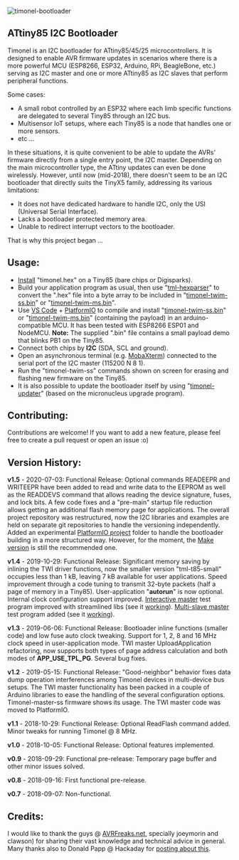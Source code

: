 ![timonel-bootloader](https://github.com/casanovg/timonel/blob/media/timonel-code.png)
## ATtiny85 I2C Bootloader

Timonel is an I2C bootloader for ATtiny85/45/25 microcontrollers. It is designed to enable AVR firmware updates in scenarios where there is a more powerful MCU (ESP8266, ESP32, Arduino, RPi, BeagleBone, etc.) serving as I2C master and one or more ATtiny85 as I2C slaves that perform peripheral functions.

Some cases:

* A small robot controlled by an ESP32 where each limb specific functions are delegated to several Tiny85 through an I2C bus.
* Multisensor IoT setups, where each Tiny85 is a node that handles one or more sensors.
* etc ...

In these situations, it is quite convenient to be able to update the AVRs' firmware directly from a single entry point, the I2C master. Depending on the main microcontroller type, the ATtiny updates can even be done wirelessly. However, until now (mid-2018), there doesn't seem to be an I2C bootloader that directly suits the TinyX5 family, addressing its various limitations:

* It does not have dedicated hardware to handle I2C, only the USI (Universal Serial Interface).
* Lacks a bootloader protected memory area.
* Unable to redirect interrupt vectors to the bootloader.

That is why this project began ...

## Usage:

* [Install](/timonel-bootloader/README.md#Installation) "timonel.hex" on a Tiny85 (bare chips or Digisparks).
* Build your application program as usual, then use "[tml-hexparser](/timonel-hexparser)" to convert the ".hex" file into a byte array to be included in "[timonel-twim-ss.bin](/timonel-twim-ss)" or "[timonel-twim-ms.bin](/timonel-twim-ms)".
* Use [VS Code](http://code.visualstudio.com) + [PlatformIO](http://platformio.org) to compile and install "[timonel-twim-ss.bin](/timonel-twim-ss)" or "[timonel-twim-ms.bin](/timonel-twim-ms)" (containing the payload) in an arduino-compatible MCU. It has been tested with ESP8266 ESP01 and NodeMCU. **Note:** The supplied ".bin" file contains a small payload demo that blinks PB1 on the Tiny85.
* Connect both chips by **I2C** (SDA, SCL and ground).
* Open an asynchronous terminal (e.g. [MobaXterm](http://mobaxterm.mobatek.net)) connected to the serial port of the I2C master (115200 N 8 1).
* Run the "timonel-twim-ss" commands shown on screen for erasing and flashing new firmware on the Tiny85.
* It is also possible to update the bootloader itself by using "[timonel-updater](/timonel-updater)" (based on the micronucleus upgrade program).

## Contributing:

Contributions are welcome! If you want to add a new feature, please feel free to create a pull request or open an issue :o)

## Version History:

**v1.5** \- 2020\-07\-03: Functional Release: Optional commands READEEPR and WRITEEPR have been added to read and write data to the EEPROM as well as the READDEVS command that allows reading the device signature, fuses, and lock bits. A few code fixes and a "pre-main" startup file reduction allows getting an additional flash memory page for applications. The overall project repository was restructured, now the I2C libraries and examples are held on separate git repositories to handle the versioning independently. Added an experimental [PlatformIO project](/timonel-bootloader-io) folder to handle the bootloader building in a more structured way. However, for the moment, the [Make version](/timonel-bootloader) is still the recommended one.

**v1.4** \- 2019\-10\-29: Functional Release: Significant memory saving by inlining the TWI driver functions\, now the smaller version "tml\-t85\-small" occupies less than 1 kB\, leaving 7 kB available for user applications\. Speed improvement through a code tuning to transmit 32\-byte packets \(half a page of memory in a Tiny85\)\. User\-application "**autorun**" is now optional. Internal clock configuration support improved. [Interactive master](/timonel-twim-ss) test program improved with streamlined libs (see it [working](http://youtu.be/-7GOMToGvzI)). [Multi-slave master](/timonel-twim-ms) test program added (see it [working](http://youtu.be/PM9X1thrdOY)).

**v1.3** \- 2019\-06\-06: Functional Release: Bootloader inline functions \(smaller code\) and low fuse auto clock tweaking\. Support for 1\, 2\, 8 and 16 MHz clock speed in user\-application mode\. TWI master UploadApplication refactoring\, now supports both types of page address calculation and both modes of **APP\_USE\_TPL\_PG**. Several bug fixes.

**v1.2** \- 2019\-05\-15: Functional Release: "Good\-neighbor" behavior fixes data dump operation interferences among Timonel devices in multi\-device bus setups\. The TWI master functionality has been packed in a couple of Arduino libraries to ease the handling of the several configuration options\. Timonel\-master\-ss firmware shows its usage\. The TWI master code was moved to PlatformIO\.

**v1.1** \- 2018\-10\-29: Functional Release: Optional ReadFlash command added\. Minor tweaks for running Timonel @ 8 MHz\.

**v1.0** \- 2018\-10\-05: Functional Release: Optional features implemented\.

**v0.9** \- 2018\-09\-29: Functional pre\-release: Temporary page buffer and other minor issues solved\.

**v0.8** \- 2018\-09\-16: First functional pre\-release\.

**v0.7** \- 2018\-09\-07: Non\-functional\.

## Credits:

I would like to thank the guys @ [AVRFreaks.net](http://www.avrfreaks.net), specially joeymorin and clawson) for sharing their vast knowledge and technical advice in general. Many thanks also to Donald Papp @ Hackaday for [posting about this](https://hackaday.com/2018/10/20/i2c-bootloader-for-attiny85-lets-other-micros-push-firmware-updates).
